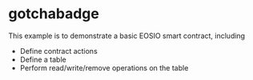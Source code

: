 # gotchabadge

This example is to demonstrate a basic EOSIO smart contract, including

- Define contract actions
- Define a table
- Perform read/write/remove operations on the table
